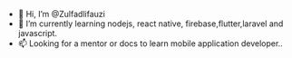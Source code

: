 - 👋 Hi, I’m @Zulfadlifauzi
- 🌱 I’m currently learning nodejs, react native, firebase,flutter,laravel and javascript.
- 📫 Looking for a mentor or docs to learn mobile application developer..

<!---
Zulfadlifauzi/Zulfadlifauzi is a ✨ special ✨ repository because its `README.md` (this file) appears on your GitHub profile.
You can click the Preview link to take a look at your changes.
--->
